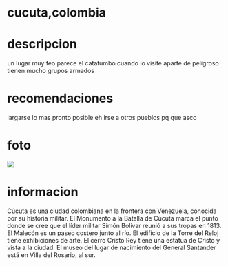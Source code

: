 # cucuta,colombia
# descripcion 
 un lugar muy feo parece el catatumbo cuando lo visite aparte de peligroso tienen mucho grupos armados
# recomendaciones
 largarse lo mas pronto posible eh irse a otros pueblos pq que asco 
# foto 
![](https://turismo.encolombia.com/wp-content/uploads/2012/12/San-Jose-de-Cucuta.jpg)
# informacion 
 Cúcuta es una ciudad colombiana en la frontera con Venezuela, conocida por su historia militar. El Monumento a la Batalla de Cúcuta marca el punto donde se cree que el líder militar Simón Bolívar reunió a sus tropas en 1813. El Malecón es un paseo costero junto al río. El edificio de la Torre del Reloj tiene exhibiciones de arte. El cerro Cristo Rey tiene una estatua de Cristo y vista a la ciudad. El museo del lugar de nacimiento del General Santander está en Villa del Rosario, al sur.
